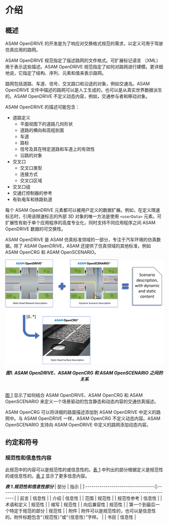 <h1> 介绍 </h1>

<h2> 概述 </h2>

ASAM OpenDRIVE 的开发是为了响应对交换格式规范的需求，以定义可用于驾驶仿真应用的路网。

ASAM OpenDRIVE 规范指定了描述路网的文件格式。可扩展标记语言 （XML） 用于表示这些描述。ASAM OpenDRIVE 规范指定了如何对路网进行建模。更详细地说，它指定了结构、序列、元素和值来表示路网。

路网包括道路、车道、信号、交叉路口和沿途的对象，例如交通岛。ASAM OpenDRIVE 文件中描述的路网可以是人工生成的，也可以是从真实世界数据派生的。ASAM OpenDRIVE 不定义动态内容，例如，交通参与者和移动对象。

ASAM OpenDRIVE 的描述可能包含：

- 道路定义
  - 平面视图下的道路几何形状
  - 道路的横向和高程剖面
  - 车道
  - 路标
  - 信号及其在特定道路和车道上的有效性
  - 沿路的对象
- 交叉口
  - 交叉口类型
  - 连接方式
  - 交叉口区域
- 交叉口组
- 交通灯控制器的参考
- 有轨电车和铁路轨道

每个 ASAM OpenDRIVE 元素都可以被用户定义的数据扩展。例如，在定义限速标志时，引用该限速标志的外部 3D 对象的唯一方法是使用 `<userData>` 元素。可扩展性有助于单个应用程序的高度专业化，同时支持不同应用程序之间 ASAM OpenDRIVE 数据的可交换性。

ASAM OpenDRIVE 是 ASAM 仿真标准领域的一部分，专注于汽车环境的仿真数据。除了 ASAM OpenDRIVE，ASAM 还提供了仿真领域的其他标准，例如 ASAM OpenCRG 和 ASAM OpenSCENARIO。

<span id="p1">![相互关系](../图片/图1.png "ASAM OpenDRIVE、ASAM OpenCRG 和 ASAM OpenSCENARIO 之间的关系")<span>
<center><I><B>图1. ASAM OpenDRIVE、ASAM OpenCRG 和 ASAM OpenSCENARIO 之间的关系</B></I></center>
<br>

[图 1](#p1) 显示了如何结合 ASAM OpenDRIVE、ASAM OpenCRG 和 ASAM OpenSCENARIO 来定义一个场景驱动的包含静态和动态内容的交通仿真描述。

ASAM OpenCRG 可以将详细的路面描述添加到 ASAM OpenDRIVE 中定义的路网中。与 ASAM OpenDRIVE 一样，ASAM OpenCRG 不定义动态内容。ASAM OpenSCENARIO 支持向 ASAM OpenDRIVE 中定义的路网添加动态内容。

<h2> 约定和符号 </h2>

<h3> 规范性和信息性内容 </h3>

此规范中的内容可以是规范性的或信息性的。[表 1](#t1) 中列出的部分根据定义是规范性的或信息性的。[表 2](#t2) 显示了更多信息内容。

<i id="t1"><b> 表 1.规范性和信息性部分 </b></i>
| 部分                             | 指示                                                                               |
|:----------------------------------:|:------------------------------------------------------------------------------------:|
| 前言                             | 信息性                                                                             |
| 介绍                             | 信息性                                                                             |
| 范围                             | 规范性                                                                             |
| 规范性参考                       | 信息性                                                                             |
| 术语和定义                       | 规范性                                                                             |
| 缩写                             | 规范性                                                                             |
| 向后兼容性                       | 规范性                                                                             |
| 第一个到最后一个特定于规范的部分 | 规范性                                                                             |
| 附件                             | 附件可以是规范性的，也可以是信息性的。附件标题包含“（规范性）”或“（信息性）”字样。 |
| 书目                             | 信息性                                                                             |
